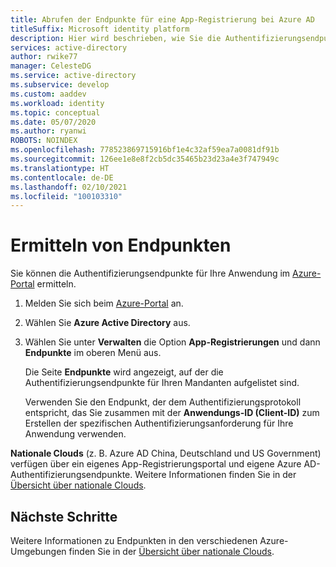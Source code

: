 ```yaml
---
title: Abrufen der Endpunkte für eine App-Registrierung bei Azure AD
titleSuffix: Microsoft identity platform
description: Hier wird beschrieben, wie Sie die Authentifizierungsendpunkte für eine benutzerdefinierte Anwendung ermitteln, die Sie mit Azure AD entwickeln oder bei Azure AD registrieren.
services: active-directory
author: rwike77
manager: CelesteDG
ms.service: active-directory
ms.subservice: develop
ms.custom: aaddev
ms.workload: identity
ms.topic: conceptual
ms.date: 05/07/2020
ms.author: ryanwi
ROBOTS: NOINDEX
ms.openlocfilehash: 778523869715916bf1e4c32af59ea7a0081df91b
ms.sourcegitcommit: 126ee1e8e8f2cb5dc35465b23d23a4e3f747949c
ms.translationtype: HT
ms.contentlocale: de-DE
ms.lasthandoff: 02/10/2021
ms.locfileid: "100103310"
---
```

# <a name="how-to-discover-endpoints"></a>Ermitteln von Endpunkten

Sie können die Authentifizierungsendpunkte für Ihre Anwendung im [Azure-Portal](https://portal.azure.com) ermitteln.

1. Melden Sie sich beim <a href="https://portal.azure.com/" target="_blank">Azure-Portal</a> an.
1. Wählen Sie **Azure Active Directory** aus.
1. Wählen Sie unter **Verwalten** die Option **App-Registrierungen** und dann **Endpunkte** im oberen Menü aus.

    Die Seite **Endpunkte** wird angezeigt, auf der die Authentifizierungsendpunkte für Ihren Mandanten aufgelistet sind.
    
    Verwenden Sie den Endpunkt, der dem Authentifizierungsprotokoll entspricht, das Sie zusammen mit der **Anwendungs-ID (Client-ID)** zum Erstellen der spezifischen Authentifizierungsanforderung für Ihre Anwendung verwenden.

**Nationale Clouds** (z. B. Azure AD China, Deutschland und US Government) verfügen über ein eigenes App-Registrierungsportal und eigene Azure AD-Authentifizierungsendpunkte. Weitere Informationen finden Sie in der [Übersicht über nationale Clouds](authentication-national-cloud.md).

## <a name="next-steps"></a>Nächste Schritte

Weitere Informationen zu Endpunkten in den verschiedenen Azure-Umgebungen finden Sie in der [Übersicht über nationale Clouds](authentication-national-cloud.md).
